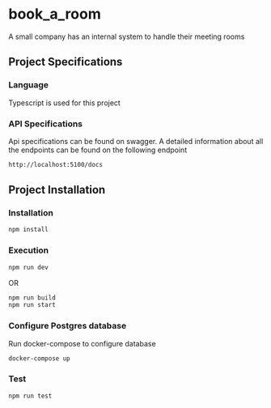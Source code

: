 # book_a_room
A small company has an internal system to handle their meeting rooms

## Project Specifications
### Language
Typescript is used for this project

### API Specifications

Api specifications can be found on swagger. A detailed information about all the endpoints
can be found on the following endpoint

```sh
http://localhost:5100/docs
```


## Project Installation

### Installation
```sh
npm install
```
### Execution
```sh
npm run dev
```
OR
```sh
npm run build
npm run start
```

### Configure Postgres database

Run docker-compose to configure database

```sh
docker-compose up
```

### Test
```sh
npm run test
```
